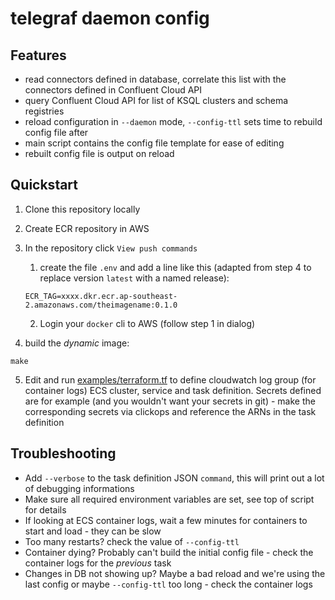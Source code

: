 # telegraf daemon config

## Features

* read connectors defined in database, correlate this list with the connectors defined in Confluent Cloud API
* query Confluent Cloud API for list of KSQL clusters and schema registries
* reload configuration in `--daemon` mode, `--config-ttl` sets time to rebuild config file after
* main script contains the config file template for ease of editing
* rebuilt config file is output on reload

## Quickstart

1. Clone this repository locally
2. Create ECR repository in AWS
3. In the repository click `View push commands`
    1. create the file `.env` and add a line like this (adapted from step 4 to replace version `latest` with a named release): 

    ```
    ECR_TAG=xxxx.dkr.ecr.ap-southeast-2.amazonaws.com/theimagename:0.1.0
    ```
    2. Login your `docker` cli to AWS (follow step 1 in dialog)
4. build the _dynamic_ image:

```
make
```

5. Edit and run [examples/terraform.tf](examples/terraform.tf) to define cloudwatch log group (for container logs) ECS cluster, service and task definition. Secrets defined are for example (and you wouldn't want your secrets in git) - make the corresponding secrets via clickops and reference the ARNs in the task definition

## Troubleshooting

* Add `--verbose` to the task definition JSON `command`, this will print out a lot of debugging informations
* Make sure all required environment variables are set, see top of script for details
* If looking at ECS container logs, wait a few minutes for containers to start and load - they can be slow
* Too many restarts? check the value of `--config-ttl`
* Container dying? Probably can't build the initial config file - check the container logs for the _previous_ task
* Changes in DB not showing up? Maybe a bad reload and we're using the last config or maybe `--config-ttl` too long - check the container logs

